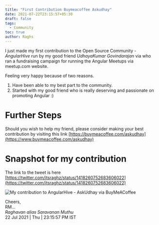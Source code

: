 ```yaml
---
title: "First Contribution Buymeacoffee Askudhay"
date: 2021-07-22T23:15:57+05:30
draft: false
tags:
  - Community
toc: true
author: Raghs
---
```


I just made my first contribution to the Open Source Community - *AngularHive* run by my good friend *UdhayaKumar Govindarajan* via who ran a fundraising campaign for running the Angular Meetups via meetup.com website. 

<!--more-->

Feeling very happy because of two reasons. 

1. Have  been able to my best part to the community. 
2. Started with my good friend who is really deserving and passionate on promoting Angular :) 

# Further Steps 

Should you wish to help my friend, please consider making your best contribution by visiting this link [https://buymeacoffee.com/askudhay](https://www.buymeacoffee.com/askudhay)


# Snapshot for my contribution 

The link to the tweet is here [https://twitter.com/itsraghz/status/1418260752683606022](https://twitter.com/itsraghz/status/1418260752683606022)

<img src="https://raghsonline.com/community/first-community-support-buymeacoffee-askudhay-22Jul2021.JPG" alt="My contribution to AngularHive - AskUdhay via BuyMeACoffee"/>


Cheers,\
RM...\
_Raghavan alias Saravanan Muthu_\
22 Jul 2021 | Thu | 23:15:57 PM IST
